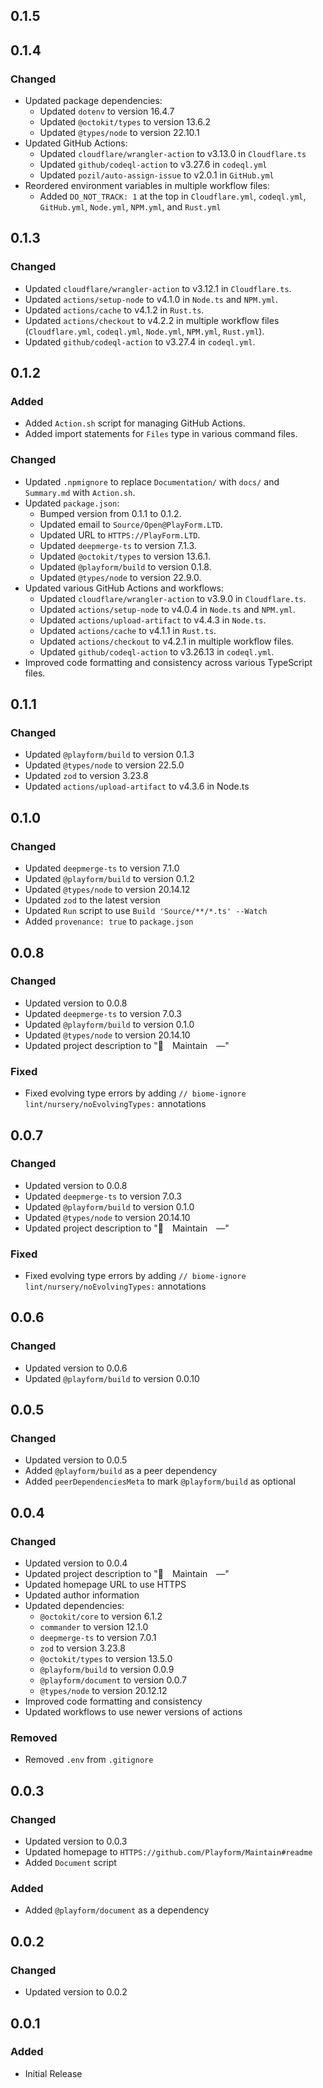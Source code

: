 ## 0.1.5

## 0.1.4

### Changed

- Updated package dependencies:
    - Updated `dotenv` to version 16.4.7
    - Updated `@octokit/types` to version 13.6.2
    - Updated `@types/node` to version 22.10.1
- Updated GitHub Actions:
    - Updated `cloudflare/wrangler-action` to v3.13.0 in `Cloudflare.ts`
    - Updated `github/codeql-action` to v3.27.6 in `codeql.yml`
    - Updated `pozil/auto-assign-issue` to v2.0.1 in `GitHub.yml`
- Reordered environment variables in multiple workflow files:
    - Added `DO_NOT_TRACK: 1` at the top in `Cloudflare.yml`, `codeql.yml`,
      `GitHub.yml`, `Node.yml`, `NPM.yml`, and `Rust.yml`

## 0.1.3

### Changed

- Updated `cloudflare/wrangler-action` to v3.12.1 in `Cloudflare.ts`.
- Updated `actions/setup-node` to v4.1.0 in `Node.ts` and `NPM.yml`.
- Updated `actions/cache` to v4.1.2 in `Rust.ts`.
- Updated `actions/checkout` to v4.2.2 in multiple workflow files
  (`Cloudflare.yml`, `codeql.yml`, `Node.yml`, `NPM.yml`, `Rust.yml`).
- Updated `github/codeql-action` to v3.27.4 in `codeql.yml`.

## 0.1.2

### Added

- Added `Action.sh` script for managing GitHub Actions.
- Added import statements for `Files` type in various command files.

### Changed

- Updated `.npmignore` to replace `Documentation/` with `docs/` and `Summary.md`
  with `Action.sh`.
- Updated `package.json`:
    - Bumped version from 0.1.1 to 0.1.2.
    - Updated email to `Source/Open@PlayForm.LTD`.
    - Updated URL to `HTTPS://PlayForm.LTD`.
    - Updated `deepmerge-ts` to version 7.1.3.
    - Updated `@octokit/types` to version 13.6.1.
    - Updated `@playform/build` to version 0.1.8.
    - Updated `@types/node` to version 22.9.0.
- Updated various GitHub Actions and workflows:
    - Updated `cloudflare/wrangler-action` to v3.9.0 in `Cloudflare.ts`.
    - Updated `actions/setup-node` to v4.0.4 in `Node.ts` and `NPM.yml`.
    - Updated `actions/upload-artifact` to v4.4.3 in `Node.ts`.
    - Updated `actions/cache` to v4.1.1 in `Rust.ts`.
    - Updated `actions/checkout` to v4.2.1 in multiple workflow files.
    - Updated `github/codeql-action` to v3.26.13 in `codeql.yml`.
- Improved code formatting and consistency across various TypeScript files.

## 0.1.1

### Changed

- Updated `@playform/build` to version 0.1.3
- Updated `@types/node` to version 22.5.0
- Updated `zod` to version 3.23.8
- Updated `actions/upload-artifact` to v4.3.6 in Node.ts

## 0.1.0

### Changed

- Updated `deepmerge-ts` to version 7.1.0
- Updated `@playform/build` to version 0.1.2
- Updated `@types/node` to version 20.14.12
- Updated `zod` to the latest version
- Updated `Run` script to use `Build 'Source/**/*.ts' --Watch`
- Added `provenance: true` to `package.json`

## 0.0.8

### Changed

- Updated version to 0.0.8
- Updated `deepmerge-ts` to version 7.0.3
- Updated `@playform/build` to version 0.1.0
- Updated `@types/node` to version 20.14.10
- Updated project description to "🔧 Maintain —"

### Fixed

- Fixed evolving type errors by adding
  `// biome-ignore lint/nursery/noEvolvingTypes:` annotations

## 0.0.7

### Changed

- Updated version to 0.0.8
- Updated `deepmerge-ts` to version 7.0.3
- Updated `@playform/build` to version 0.1.0
- Updated `@types/node` to version 20.14.10
- Updated project description to "🔧 Maintain —"

### Fixed

- Fixed evolving type errors by adding
  `// biome-ignore lint/nursery/noEvolvingTypes:` annotations

## 0.0.6

### Changed

- Updated version to 0.0.6
- Updated `@playform/build` to version 0.0.10

## 0.0.5

### Changed

- Updated version to 0.0.5
- Added `@playform/build` as a peer dependency
- Added `peerDependenciesMeta` to mark `@playform/build` as optional

## 0.0.4

### Changed

- Updated version to 0.0.4
- Updated project description to "🔧 Maintain —"
- Updated homepage URL to use HTTPS
- Updated author information
- Updated dependencies:
    - `@octokit/core` to version 6.1.2
    - `commander` to version 12.1.0
    - `deepmerge-ts` to version 7.0.1
    - `zod` to version 3.23.8
    - `@octokit/types` to version 13.5.0
    - `@playform/build` to version 0.0.9
    - `@playform/document` to version 0.0.7
    - `@types/node` to version 20.12.12
- Improved code formatting and consistency
- Updated workflows to use newer versions of actions

### Removed

- Removed `.env` from `.gitignore`

## 0.0.3

### Changed

- Updated version to 0.0.3
- Updated homepage to `HTTPS://github.com/Playform/Maintain#readme`
- Added `Document` script

### Added

- Added `@playform/document` as a dependency

## 0.0.2

### Changed

- Updated version to 0.0.2

## 0.0.1

### Added

- Initial Release
